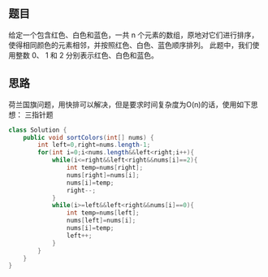 ## 题目

给定一个包含红色、白色和蓝色，一共 n 个元素的数组，原地对它们进行排序，使得相同颜色的元素相邻，并按照红色、白色、蓝色顺序排列。
此题中，我们使用整数 0、 1 和 2 分别表示红色、白色和蓝色。

## 思路

荷兰国旗问题，用快排可以解决，但是要求时间复杂度为O(n)的话，使用如下思想：
三指针题

```java
class Solution {
    public void sortColors(int[] nums) {
        int left=0,right=nums.length-1;
        for(int i=0;i<nums.length&&left<right;i++){
            while(i<=right&&left<right&&nums[i]==2){
                int temp=nums[right];
                nums[right]=nums[i];
                nums[i]=temp;
                right--;
            }
            while(i>=left&&left<right&&nums[i]==0){
                int temp=nums[left];
                nums[left]=nums[i];
                nums[i]=temp;
                left++;
            }
        }
    }
}
```
